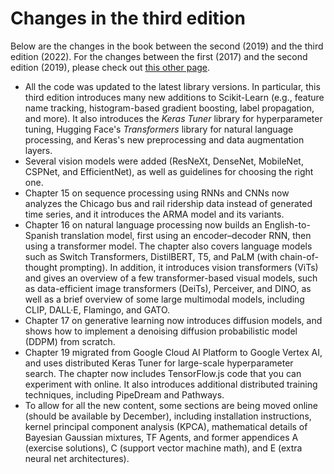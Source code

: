 # Changes in the third edition

Below are the changes in the book between the second (2019) and the third edition (2022). For the changes between the first (2017) and the second edition (2019), please check out [this other page](https://homl.info/changes2).

* All the code was updated to the latest library versions. In particular, this third edition introduces many new additions to Scikit-Learn (e.g., feature name tracking, histogram-based gradient boosting, label propagation, and more). It also introduces the _Keras Tuner_ library for hyperparameter tuning, Hugging Face's _Transformers_ library for natural language processing, and Keras's new preprocessing and data augmentation layers.
* Several vision models were added (ResNeXt, DenseNet, MobileNet, CSPNet, and EfficientNet), as well as guidelines for choosing the right one.
* Chapter 15 on sequence processing using RNNs and CNNs now analyzes the Chicago bus and rail ridership data instead of generated time series, and it introduces the ARMA model and its variants.
* Chapter 16 on natural language processing now builds an English-to-Spanish translation model, first using an encoder–decoder RNN, then using a transformer model. The chapter also covers language models such as Switch Transformers, DistilBERT, T5, and PaLM (with chain-of-thought prompting). In addition, it introduces vision transformers (ViTs) and gives an overview of a few transformer-based visual models, such as data-efficient image transformers (DeiTs), Perceiver, and DINO, as well as a brief overview of some large multimodal models, including CLIP, DALL·E, Flamingo, and GATO.
* Chapter 17 on generative learning now introduces diffusion models, and shows how to implement a denoising diffusion probabilistic model (DDPM) from scratch.
* Chapter 19 migrated from Google Cloud AI Platform to Google Vertex AI, and uses distributed Keras Tuner for large-scale hyperparameter search. The chapter now includes TensorFlow.js code that you can experiment with online. It also introduces additional distributed training techniques, including PipeDream and Pathways.
* To allow for all the new content, some sections are being moved online (should be available by December), including installation instructions, kernel principal component analysis (KPCA), mathematical details of Bayesian Gaussian mixtures, TF Agents, and former appendices A (exercise solutions), C (support vector machine math), and E (extra neural net architectures).
